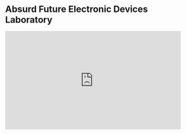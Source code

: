 # Absurd Future Electronic Devices Laboratory

<iframe width="560" height="315" src="https://www.youtube.com/embed/ERlBHyOjeLI?si=AeaDfW2rK2vFzDg-&autoplay=1&loop=1" title="YouTube video player" frameborder="0" allow="accelerometer; autoplay; clipboard-write; encrypted-media; gyroscope; picture-in-picture; web-share" allowfullscreen></iframe>
